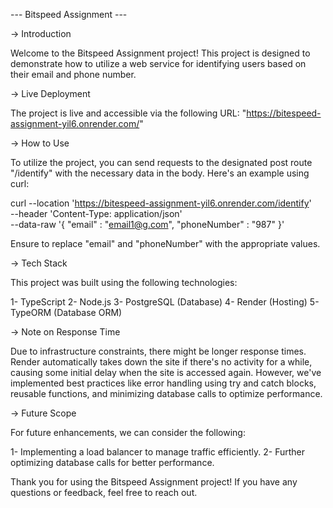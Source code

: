 --- Bitspeed Assignment --- 

-> Introduction

Welcome to the Bitspeed Assignment project! This project is designed to demonstrate how to utilize a web service for identifying users based on their email and phone number.

-> Live Deployment

The project is live and accessible via the following URL: "https://bitespeed-assignment-yil6.onrender.com/" 

-> How to Use

To utilize the project, you can send requests to the designated post route "/identify" with the necessary data in the body. Here's an example using curl:

curl --location 'https://bitespeed-assignment-yil6.onrender.com/identify' \
--header 'Content-Type: application/json' \
--data-raw '{
    "email" : "email1@g.com",
    "phoneNumber" : "987" 
}'

Ensure to replace "email" and "phoneNumber" with the appropriate values.

-> Tech Stack

This project was built using the following technologies:

1- TypeScript
2- Node.js
3- PostgreSQL (Database)
4- Render (Hosting)
5- TypeORM (Database ORM)

-> Note on Response Time

Due to infrastructure constraints, there might be longer response times. Render automatically takes down the site if there's no activity for a while, causing some initial delay when the site is accessed again. However, we've implemented best practices like error handling using try and catch blocks, reusable functions, and minimizing database calls to optimize performance.

-> Future Scope

For future enhancements, we can consider the following:

1- Implementing a load balancer to manage traffic efficiently.
2- Further optimizing database calls for better performance.

Thank you for using the Bitspeed Assignment project! If you have any questions or feedback, feel free to reach out.